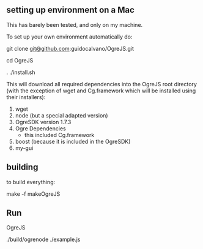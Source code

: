 
## setting up environment on a Mac

This has barely been tested, and only on my machine. 

To set up your own environment automatically do:

git clone git@github.com:guidocalvano/OgreJS.git

cd OgreJS

. ./install.sh

This will download all required dependencies into the OgreJS root directory (with the exception of wget and Cg.framework which will be installed using their installers):

1. wget
2. node (but a special adapted version)
3. OgreSDK version 1.7.3
4. Ogre Dependencies
    - this included Cg.framework
5. boost (because it is included in the OgreSDK)
6. my-gui

## building

to build everything: 

make -f makeOgreJS


## Run

OgreJS

./build/ogrenode ./example.js



